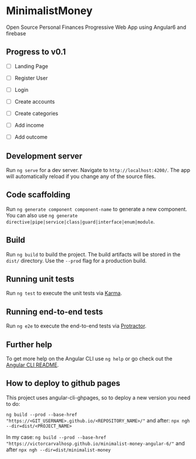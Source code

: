 # MinimalistMoney

Open Source Personal Finances Progressive Web App using Angular6 and firebase

## Progress to v0.1
- [ ] Landing Page
- [ ] Register User
- [ ] Login
- [ ] Create accounts
- [ ] Create categories
- [ ] Add income
- [ ] Add outcome



## Development server

Run `ng serve` for a dev server. Navigate to `http://localhost:4200/`. The app will automatically reload if you change any of the source files.

## Code scaffolding

Run `ng generate component component-name` to generate a new component. You can also use `ng generate directive|pipe|service|class|guard|interface|enum|module`.

## Build

Run `ng build` to build the project. The build artifacts will be stored in the `dist/` directory. Use the `--prod` flag for a production build.

## Running unit tests

Run `ng test` to execute the unit tests via [Karma](https://karma-runner.github.io).

## Running end-to-end tests

Run `ng e2e` to execute the end-to-end tests via [Protractor](http://www.protractortest.org/).

## Further help

To get more help on the Angular CLI use `ng help` or go check out the [Angular CLI README](https://github.com/angular/angular-cli/blob/master/README.md).

## How to deploy to github pages

This project uses angular-cli-ghpages, so to deploy a new version you need to do:

`ng build --prod --base-href "https://<GIT_USERNAME>.github.io/<REPOSITORY_NAME>/"`
and after:
`npx ngh --dir=dist/<PROJECT_NAME>`

In my case:
`ng build --prod --base-href "https://victorcarvalhosp.github.io/minimalist-money-angular-6/"`
and after `npx ngh --dir=dist/minimalist-money`
